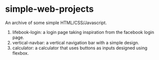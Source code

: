 # simple-web-projects

An archive of some simple HTML/CSS/Javascript.

1. lifebook-login: a login page taking inspiration from the facebook login page.
2. vertical-navbar: a vertical navigation bar with a simple design.
3. calculator: a calculator that uses buttons as inputs designed using flexbox.